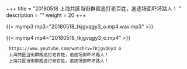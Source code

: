 +++
title = "20180518  上海共匪当街群殴追打老百姓，追逐场面吓坏路人！ "
description = ""
weight = 20
+++

{{< mymp3 mp3="20180518_tkjgvqgy3_o.mp4.wav.mp3" >}}

{{< mymp4 mp4="20180518_tkjgvqgy3_o.mp4" >}}

     https://www.youtube.com/watch?v=TKjgvQGy3 o 
     上海共匪当街群殴追打老百姓，追逐场面吓坏路人！ 
     上海共匪当街群殴追打老百姓，追逐场面吓坏路人！ 
